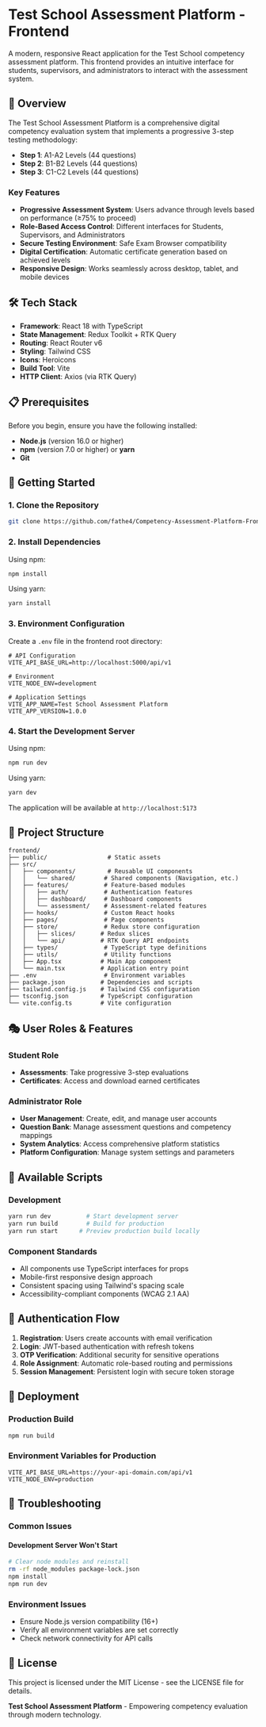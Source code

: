 # Test School Assessment Platform - Frontend

A modern, responsive React application for the Test School competency assessment platform. This frontend provides an intuitive interface for students, supervisors, and administrators to interact with the assessment system.

## 🎯 Overview

The Test School Assessment Platform is a comprehensive digital competency evaluation system that implements a progressive 3-step testing methodology:

- **Step 1**: A1-A2 Levels (44 questions)
- **Step 2**: B1-B2 Levels (44 questions)
- **Step 3**: C1-C2 Levels (44 questions)

### Key Features

- **Progressive Assessment System**: Users advance through levels based on performance (≥75% to proceed)
- **Role-Based Access Control**: Different interfaces for Students, Supervisors, and Administrators
- **Secure Testing Environment**: Safe Exam Browser compatibility
- **Digital Certification**: Automatic certificate generation based on achieved levels
- **Responsive Design**: Works seamlessly across desktop, tablet, and mobile devices

## 🛠️ Tech Stack

- **Framework**: React 18 with TypeScript
- **State Management**: Redux Toolkit + RTK Query
- **Routing**: React Router v6
- **Styling**: Tailwind CSS
- **Icons**: Heroicons
- **Build Tool**: Vite
- **HTTP Client**: Axios (via RTK Query)

## 📋 Prerequisites

Before you begin, ensure you have the following installed:

- **Node.js** (version 16.0 or higher)
- **npm** (version 7.0 or higher) or **yarn**
- **Git**

## 🚀 Getting Started

### 1. Clone the Repository

```bash
git clone https://github.com/fathe4/Competency-Assessment-Platform-Frontend.git
```

### 2. Install Dependencies

Using npm:

```bash
npm install
```

Using yarn:

```bash
yarn install
```

### 3. Environment Configuration

Create a `.env` file in the frontend root directory:

```env
# API Configuration
VITE_API_BASE_URL=http://localhost:5000/api/v1

# Environment
VITE_NODE_ENV=development

# Application Settings
VITE_APP_NAME=Test School Assessment Platform
VITE_APP_VERSION=1.0.0
```

### 4. Start the Development Server

Using npm:

```bash
npm run dev
```

Using yarn:

```bash
yarn dev
```

The application will be available at `http://localhost:5173`

## 📁 Project Structure

```
frontend/
├── public/                 # Static assets
├── src/
│   ├── components/         # Reusable UI components
│   │   └── shared/        # Shared components (Navigation, etc.)
│   ├── features/          # Feature-based modules
│   │   ├── auth/          # Authentication features
│   │   ├── dashboard/     # Dashboard components
│   │   └── assessment/    # Assessment-related features
│   ├── hooks/             # Custom React hooks
│   ├── pages/             # Page components
│   ├── store/             # Redux store configuration
│   │   ├── slices/       # Redux slices
│   │   └── api/          # RTK Query API endpoints
│   ├── types/             # TypeScript type definitions
│   ├── utils/             # Utility functions
│   ├── App.tsx           # Main App component
│   └── main.tsx          # Application entry point
├── .env                   # Environment variables
├── package.json          # Dependencies and scripts
├── tailwind.config.js    # Tailwind CSS configuration
├── tsconfig.json         # TypeScript configuration
└── vite.config.ts        # Vite configuration
```

## 🎭 User Roles & Features

### Student Role

- **Assessments**: Take progressive 3-step evaluations
- **Certificates**: Access and download earned certificates

### Administrator Role

- **User Management**: Create, edit, and manage user accounts
- **Question Bank**: Manage assessment questions and competency mappings
- **System Analytics**: Access comprehensive platform statistics
- **Platform Configuration**: Manage system settings and parameters

## 🔧 Available Scripts

### Development

```bash
yarn run dev          # Start development server
yarn run build        # Build for production
yarn run start      # Preview production build locally
```

### Component Standards

- All components use TypeScript interfaces for props
- Mobile-first responsive design approach
- Consistent spacing using Tailwind's spacing scale
- Accessibility-compliant components (WCAG 2.1 AA)

## 🔐 Authentication Flow

1. **Registration**: Users create accounts with email verification
2. **Login**: JWT-based authentication with refresh tokens
3. **OTP Verification**: Additional security for sensitive operations
4. **Role Assignment**: Automatic role-based routing and permissions
5. **Session Management**: Persistent login with secure token storage

## 🚀 Deployment

### Production Build

```bash
npm run build
```

### Environment Variables for Production

```env
VITE_API_BASE_URL=https://your-api-domain.com/api/v1
VITE_NODE_ENV=production
```

## 🐛 Troubleshooting

### Common Issues

#### Development Server Won't Start

```bash
# Clear node modules and reinstall
rm -rf node_modules package-lock.json
npm install
npm run dev
```

### Environment Issues

- Ensure Node.js version compatibility (16+)
- Verify all environment variables are set correctly
- Check network connectivity for API calls

## 📄 License

This project is licensed under the MIT License - see the LICENSE file for details.

**Test School Assessment Platform** - Empowering competency evaluation through modern technology.
